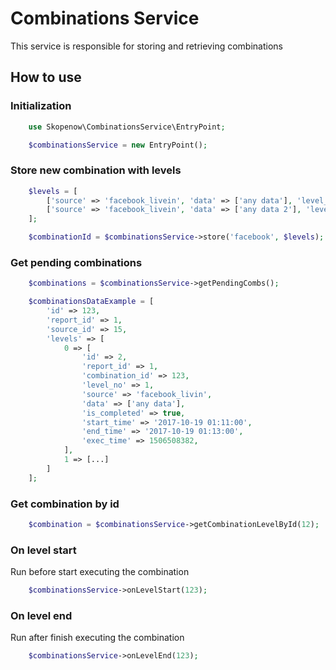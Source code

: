 # Combinations Service
This service is responsible for storing and retrieving combinations

## How to use

### Initialization
```php
    use Skopenow\CombinationsService\EntryPoint;

    $combinationsService = new EntryPoint();
```

### Store new combination with levels
```php
    $levels = [
        ['source' => 'facebook_livein', 'data' => ['any data'], 'level_number' => 1],
        ['source' => 'facebook_livein', 'data' => ['any data 2'], 'level_number' => 2]
    ];

    $combinationId = $combinationsService->store('facebook', $levels);
```

### Get pending combinations
```php
    $combinations = $combinationsService->getPendingCombs();
```

```php
    $combinationsDataExample = [
        'id' => 123,
        'report_id' => 1,
        'source_id' => 15,
        'levels' => [
            0 => [
                'id' => 2,
                'report_id' => 1,
                'combination_id' => 123,
                'level_no' => 1,
                'source' => 'facebook_livin',
                'data' => ['any data'],
                'is_completed' => true,
                'start_time' => '2017-10-19 01:11:00',
                'end_time' => '2017-10-19 01:13:00',
                'exec_time' => 1506508382,
            ],
            1 => [...]
        ]
    ];
```

### Get combination by id

```php
    $combination = $combinationsService->getCombinationLevelById(12);
```

### On level start
Run before start executing the combination
```php
    $combinationsService->onLevelStart(123);
```

### On level end
Run after finish executing the combination
```php
    $combinationsService->onLevelEnd(123);
```